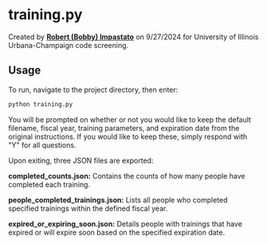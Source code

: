 # training.py

Created by [**Robert (Bobby) Impastato**](https://github.com/bobbyimpastato) on 9/27/2024 for University of Illinois Urbana-Champaign code screening.

## Usage

To run, navigate to the project directory, then enter:

```bash
python training.py
```



You will be prompted on whether or not you would like to keep the default filename, fiscal year, training parameters, and expiration date from the original instructions. If you would like to keep these, simply respond with "Y" for all questions.

Upon exiting, three JSON files are exported:

  **completed_counts.json:** Contains the counts of how many people have completed each training.

  **people_completed_trainings.json:** Lists all people who completed specified trainings within the defined fiscal year.

  **expired_or_expiring_soon.json:** Details people with trainings that have expired or will expire soon based on the specified expiration date.
